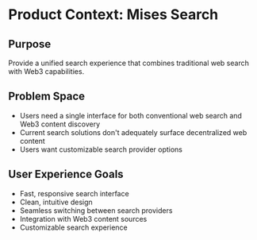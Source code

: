 # Product Context: Mises Search

## Purpose
Provide a unified search experience that combines traditional web search with Web3 capabilities.

## Problem Space
- Users need a single interface for both conventional web search and Web3 content discovery
- Current search solutions don't adequately surface decentralized web content
- Users want customizable search provider options

## User Experience Goals
- Fast, responsive search interface
- Clean, intuitive design
- Seamless switching between search providers
- Integration with Web3 content sources
- Customizable search experience

